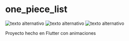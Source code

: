 # one_piece_list

![texto alternativo](1(1).png)
![texto alternativo](/1(2).png)
![texto alternativo](/1(3).png)

Proyecto hecho en Flutter con animaciones
